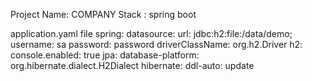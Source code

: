 Project Name: COMPANY
Stack : spring boot




application.yaml file
spring:
  datasource:
    url: jdbc:h2:file:/data/demo;
    username: sa
    password: password
    driverClassName: org.h2.Driver
  h2:
    console.enabled: true
  jpa:
    database-platform: org.hibernate.dialect.H2Dialect
    hibernate:
      ddl-auto: update



